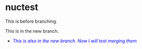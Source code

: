 # nuctest
This is before branching.

This is in the new branch.

* <span style="color:blue">*This is also in the new branch. Now I will test merging them*</span><br/>